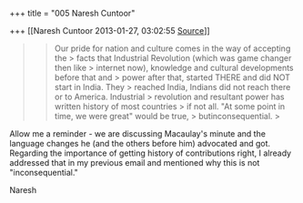 +++
title = "005 Naresh Cuntoor"

+++
[[Naresh Cuntoor	2013-01-27, 03:02:55 [Source](https://groups.google.com/g/samskrita/c/Tget3vLYwJ8)]]



  

> 
> >   
> > 
> > 
> > Our pride for nation and culture comes in the way of accepting the > facts that Industrial Revolution (which was game changer then like > internet now), knowledge and cultural developments before that and > power after that, started THERE and did NOT start in India. They > reached India, Indians did not reach there or to America. Industrial > revolution and resultant power has written history of most countries > if not all. "At some point in time, we were great" would be true, > butinconsequential. >
> 
> >   

  

Allow me a reminder - we are discussing Macaulay's minute and the language changes he (and the others before him) advocated and got. Regarding the importance of getting history of contributions right, I already addressed that in my previous email and mentioned why this is not "inconsequential."  
  

Naresh  

  

